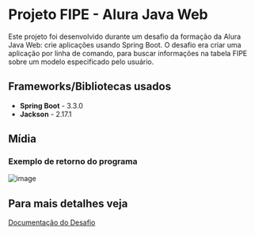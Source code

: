# Projeto FIPE - Alura Java Web

Este projeto foi desenvolvido durante um desafio da formação da Alura Java Web: crie aplicações usando Spring Boot. O desafio era criar uma aplicação por linha de comando, para buscar informações na tabela FIPE sobre um modelo especificado pelo usuário.

## Frameworks/Bibliotecas usados

- **Spring Boot** - 3.3.0
- **Jackson** - 2.17.1

## Mídia

### Exemplo de retorno do programa
![image](https://github.com/Exp0x/Tabela-Fipe/assets/137558661/7d2f68a5-9e71-412e-8045-2da1990fa387)


## Para mais detalhes veja

[Documentação do Desafio](https://github.com/alura-cursos/3257-java-desafio/blob/main/README.md)
